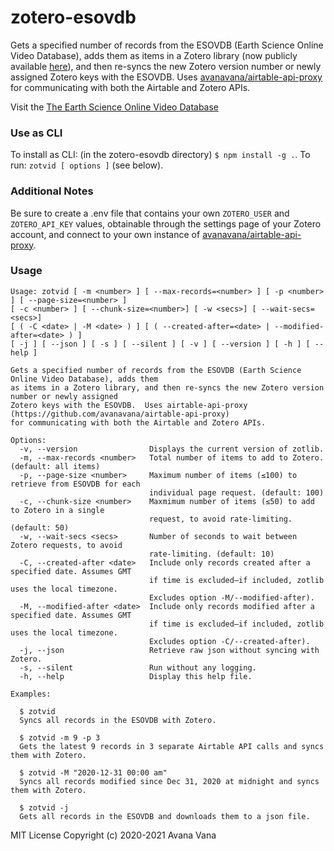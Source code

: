 # zotero-esovdb

Gets a specified number of records from the ESOVDB (Earth Science Online Video Database), adds them as items in a Zotero library (now publicly available [here](https://www.zotero.org/groups/2764885/esovdb/library)), and then re-syncs the new Zotero version number or newly assigned Zotero keys with the ESOVDB. Uses [avanavana/airtable-api-proxy](https://github.com/avanavana/airtable-api-proxy) for communicating with both the Airtable and Zotero APIs.

Visit the [The Earth Science Online Video Database](https://airtable.com/shrFBKQwGjstk7TVn)

### Use as CLI

To install as CLI: (in the zotero-esovdb directory)
`$ npm install -g .`. To run: `zotvid [ options ]` (see below).

### Additional Notes

Be sure to create a .env file that contains your own `ZOTERO_USER` and `ZOTERO_API_KEY` values, obtainable through the settings page of your Zotero account, and connect to your own instance of [avanavana/airtable-api-proxy](https://github.com/avanavana/airtable-api-proxy).

### Usage

```
Usage: zotvid [ -m <number> ] [ --max-records=<number> ] [ -p <number> ] [ --page-size=<number> ]
[ -c <number> ] [ --chunk-size=<number>] [ -w <secs>] [ --wait-secs=<secs>]
[ ( -C <date> | -M <date> ) ] [ ( --created-after=<date> | --modified-after=<date> ) ]
[ -j ] [ --json ] [ -s ] [ --silent ] [ -v ] [ --version ] [ -h ] [ --help ]

Gets a specified number of records from the ESOVDB (Earth Science Online Video Database), adds them
as items in a Zotero library, and then re-syncs the new Zotero version number or newly assigned
Zotero keys with the ESOVDB.  Uses airtable-api-proxy (https://github.com/avanavana/airtable-api-proxy)
for communicating with both the Airtable and Zotero APIs.

Options:
  -v, --version                Displays the current version of zotlib.
  -m, --max-records <number>   Total number of items to add to Zotero. (default: all items)
  -p, --page-size <number>     Maximum number of items (≤100) to retrieve from ESOVDB for each
                               individual page request. (default: 100)
  -c, --chunk-size <number>    Maxmimum number of items (≤50) to add to Zotero in a single
                               request, to avoid rate-limiting. (default: 50)
  -w, --wait-secs <secs>       Number of seconds to wait between Zotero requests, to avoid
                               rate-limiting. (default: 10)
  -C, --created-after <date>   Include only records created after a specified date. Assumes GMT
                               if time is excluded—if included, zotlib uses the local timezone.
                               Excludes option -M/--modified-after).
  -M, --modified-after <date>  Include only records modified after a specified date. Assumes GMT
                               if time is excluded—if included, zotlib uses the local timezone.
                               Excludes option -C/--created-after).
  -j, --json                   Retrieve raw json without syncing with Zotero.
  -s, --silent                 Run without any logging.
  -h, --help                   Display this help file.

Examples:

  $ zotvid
  Syncs all records in the ESOVDB with Zotero.

  $ zotvid -m 9 -p 3
  Gets the latest 9 records in 3 separate Airtable API calls and syncs them with Zotero.

  $ zotvid -M "2020-12-31 00:00 am"
  Syncs all records modified since Dec 31, 2020 at midnight and syncs them with Zotero.

  $ zotvid -j
  Gets all records in the ESOVDB and downloads them to a json file.
```

MIT License
Copyright (c) 2020-2021 Avana Vana
